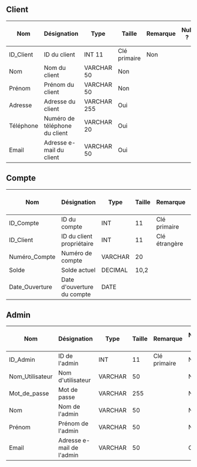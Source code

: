 ## Client
|Nom	|Désignation|	Type	|Taille|	Remarque|	Null ?|	Valeur par défaut|
| --- | --- | --- | --- | --- | --- | --- |
|ID_Client|	ID du client|	INT	11	|Clé primaire	|Non	|
|Nom|	Nom du client|	VARCHAR	50|		Non|	
|Prénom|	Prénom du client|	VARCHAR	50|		Non|	
|Adresse|	Adresse du client|	VARCHAR	255|		Oui|	
|Téléphone|	Numéro de téléphone du client|	VARCHAR	20|		Oui|	
|Email|	Adresse e-mail du client|	VARCHAR	50|		Oui|


## Compte
| Nom | Désignation | Type | Taille | Remarque | Null ? | Valeur par défaut |
| --- | --- | --- | --- | --- | --- | --- |
| ID_Compte | ID du compte | INT | 11 | Clé primaire | Non |  |
| ID_Client | ID du client propriétaire | INT | 11 | Clé étrangère | Non |  |
| Numéro_Compte | Numéro de compte | VARCHAR | 20 |  | Non |  |
| Solde | Solde actuel | DECIMAL | 10,2 |  | Non | 0 |
| Date_Ouverture | Date d'ouverture du compte | DATE |  |  | Non |  |

## Admin
| Nom | Désignation | Type | Taille | Remarque | Null ? | Valeur par défaut |
| --- | --- | --- | --- | --- | --- | --- |
| ID_Admin | ID de l'admin | INT | 11 | Clé primaire | Non |  |
| Nom_Utilisateur | Nom d'utilisateur | VARCHAR | 50 |  | Non |  |
| Mot_de_passe | Mot de passe | VARCHAR | 255 |  | Non |  |
| Nom | Nom de l'admin | VARCHAR | 50 |  | Non |  |
| Prénom | Prénom de l'admin | VARCHAR | 50 |  | Non |  |
| Email | Adresse e-mail de l'admin | VARCHAR | 50 |  | Oui |  |